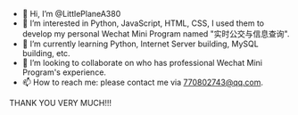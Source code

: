 - 👋 Hi, I’m @LittlePlaneA380
- 👀 I’m interested in Python, JavaScript, HTML, CSS, I used them to develop my personal Wechat Mini Program named "实时公交与信息查询".
- 🌱 I’m currently learning Python, Internet Server building, MySQL building, etc.
- 💞️ I’m looking to collaborate on who has professional Wechat Mini Program's experience.
- 📫 How to reach me: please contact me via 770802743@qq.com.

THANK YOU VERY MUCH!!!

<!---
LittlePlaneA380/LittlePlaneA380 is a ✨ special ✨ repository because its `README.md` (this file) appears on your GitHub profile.
You can click the Preview link to take a look at your changes.
--->
